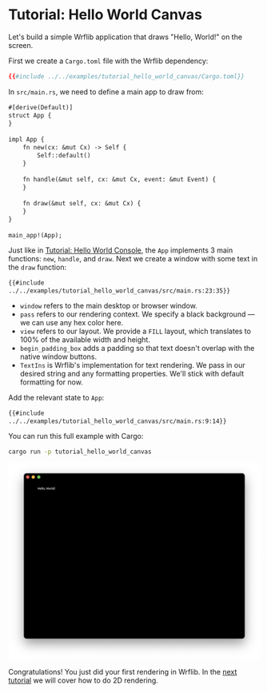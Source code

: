 # Tutorial: Hello World Canvas

Let's build a simple Wrflib application that draws "Hello, World!" on the screen.

First we create a `Cargo.toml` file with the Wrflib dependency:
```toml
{{#include ../../examples/tutorial_hello_world_canvas/Cargo.toml}}
```

In `src/main.rs`, we need to define a main app to draw from:
```rust,noplayground
#[derive(Default)]
struct App {
}

impl App {
    fn new(cx: &mut Cx) -> Self {
        Self::default()
    }

    fn handle(&mut self, cx: &mut Cx, event: &mut Event) {
    }

    fn draw(&mut self, cx: &mut Cx) {
    }
}

main_app!(App);
```
Just like in [Tutorial: Hello World Console](./tutorial_hello_world_console.md), the `App` implements 3 main functions: `new`, `handle`, and `draw`. Next we create a window with some text in the `draw` function:

```rust,noplayground
{{#include ../../examples/tutorial_hello_world_canvas/src/main.rs:23:35}}
```
 * `window` refers to the main desktop or browser window.
 * `pass` refers to our rendering context. We specify a black background — we can use any hex color here.
 * `view` refers to our layout. We provide a `FILL` layout, which translates to 100% of the available width and height.
 * `begin_padding_box` adds a padding so that text doesn't overlap with the native window buttons.
 * `TextIns` is Wrflib's implementation for text rendering. We pass in our desired string and any formatting properties. We'll stick with default formatting for now.

Add the relevant state to `App`:
```rust,noplayground
{{#include ../../examples/tutorial_hello_world_canvas/src/main.rs:9:14}}
```

You can run this full example with Cargo:

```bash
cargo run -p tutorial_hello_world_canvas
```

![](./img/tutorial_hello_world_canvas.png)



Congratulations! You just did your first rendering in Wrflib. In the [next tutorial](./tutorial_2d_rendering.md) we will cover how to do 2D rendering.

